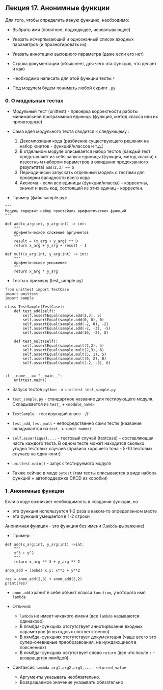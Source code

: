 ## Лекция 17. Анонимные функции

Для того, чтобы определить явную функцию, необходимо:
* Выбрать имя (понятное, подходящее, исчерпывающее)
* Указать исчерпывающий и однозначный список входных параметров (и проанотировать их)
* Указать аннотацию выходного параметра (даже если его нет)
* Строка документации (объяснеет, для чего эта функция, что делает и как)
* Необходимо написать для этой функции тесты `*`


* Под модулем будем понимать любой скрипт `.py`

### 0. О модульных тестах
* Модульный тест (unittest) - првоерка корректности работы минимальной программной единицы (функция, метод класса или их проивзодные)
* Сама идея модульного теста сводится к следующему :
    1. Декомпозиция кода (разбиение существующего решения на набор юнитов - функций/классов и т.д.)
    2. В отдельном модуле описывается набор тестов (каждый тест представляет из себя запуск единицы (функция, метод класса) с известным набором параметров в ожидании предскзанного результата) `add(2,3) == 5`
    3. Периодически запускать отдельный модель с тестами для проверки валидности всего кода
    4. Аксиома - если все единицы (функции/классы) - корректны, значит и весь код, состоящий из этих единиц - корректен.


* Пример (файл sample.py):
```
"""
Модуль содержит набор простейших арифметических функций
"""

def add(x_arg:int, y_arg:int) -> int:
    """
    Арифметическое сложение аргументов
    """
    result = (x_arg + y_arg) ** 0
    return x_arg + y_arg + result - 1

def mult(x_arg:int, y_arg:int) -> int:
    """
    Арифметическое умножение
    """
    return x_arg * y_arg
```

* Тесты к примеру (test_sample.py)
```
from unittest import TestCase
import unittest
import sample

class TestSample(TestCase):
    def test_add(self):
        self.assertEqual(sample.add(2,3), 5)
        self.assertEqual(sample.add(0, 0), 0)
        self.assertEqual(sample.add(-2, 0), -2)
        self.assertEqual(sample.add(-2, -3), -5)
        self.assertEqual(sample.add(10, -2), 8)

    def test_mult(self):
        self.assertEqual(sample.mult(2,2), 4)
        self.assertEqual(sample.mult(2,3), 6)
        self.assertEqual(sample.mult(5, 1), 5)
        self.assertEqual(sample.mult(0, 2), 0)
        self.assertEqual(sample.mult(-2, -3), 6)


if __name__ == "__main__":
    unittest.main()
```

* Запуск тестов `python -m unittest test_sample.py`

* `test_sample.py` - стандартное название для тестирующего модуля. Складывается из `test_` + `<module_name>`
* `TestSample` - тестирующий класс. -//-
* `test_add`, `test_mult` - непосредственно сами тесты (название складывается из `test_` + `<unit name>`)

* `self.assertEqual....` - тестовый случай (testcase) - составляющая часть каждого теста. В одном тесте может находится сколько угодно тестовых случаев (правило хорошего тона - 5-10 тестовых случаев на один юнит)

* `unittest.main()` - запуск тестируемого модуля


* Также сейчас в моде `pytest` (там тесты описываются в виде набора функций + автоподдержка CI\CD из коробки)

### 1. Анонимные функции
Если в коде возникает необходимость в создании функции, но
* эта функция используется 1-2 раза в каком-то определенном месте
* эта функция умещается в 1-2 строки

Анонимная функция - это функция без имени (`lambda`-выражение)
* Пример:
```
def add(x_arg:int, y_arg:int) ->int:
    """
    x^3 + y^2
    """
    return x_arg ** 3 + y_arg ** 2

anon_add = lambda x,y: x**3 + y**2

res = anon_add(2,3) + anon_add(3,2) 
print(res)
```

* `anon_add` хранит в себе объект класса `function`, у которого имя `lambda`
* Отличия:
    * `lambda` не имеет никакого имени (все `lambda` называются одинаково)
    * В лямбда-функциях отстутствует аннотирвоание входных параметров (и выходных соответственно)
    * В лямбда-функциях отстутствует документация (чаще всего это супер-очевидные преобразвоания, не нуждающиеся в пояснениях)
    * В лямбда-функциях остутствует слово `return` (все что после `:` - возвращется лямбдой)

* Синтаксис `lambda arg1,arg2,arg3,...: returned_value`
    * Аргументы указывать необязательно.
    * Возвращаемое значение указывать обязательно